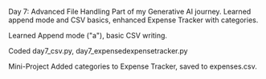Day 7: Advanced File Handling 
Part of my Generative AI journey. Learned append mode and CSV basics, enhanced Expense Tracker with categories.

Learned
Append mode ("a"), basic CSV writing.

Coded
 day7_csv.py, day7_expensedexpensetracker.py

Mini-Project
Added categories to Expense Tracker, saved to expenses.csv.